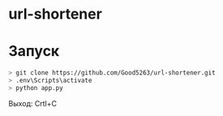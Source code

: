 # url-shortener

# Запуск
```bash
> git clone https://github.com/Good5263/url-shortener.git
> .env\Scripts\activate
> python app.py
```

Выход: Crtl+C

